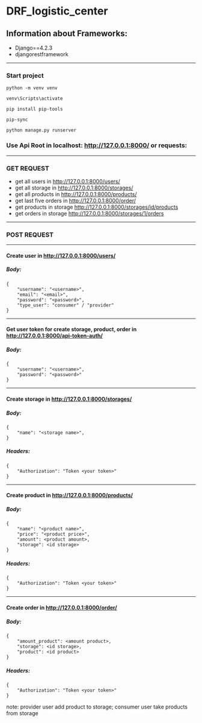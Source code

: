 # DRF_logistic_center
## Information about Frameworks:
- Django==4.2.3
- djangorestframework
---
### Start project
```
python -m venv venv
```
```
venv\Scripts\activate
```
```
pip install pip-tools
```
```
pip-sync
```
```
python manage.py runserver
```

### Use Api Root in localhost: http://127.0.0.1:8000/ or requests:

---
### GET REQUEST 
- get all users in http://127.0.0.1:8000/users/
- get all storage in http://127.0.0.1:8000/storages/
- get all products in http://127.0.0.1:8000/products/
- get last five orders in http://127.0.0.1:8000/order/
- get products in storage http://127.0.0.1:8000/storages/id/products
- get orders in storage http://127.0.0.1:8000/storages/1/orders

---
### POST REQUEST
---
#### Create user in http://127.0.0.1:8000/users/ </br>
##### Body:
```
{
    "username": "<username>", 
    "email": "<email>", 
    "password": "<password>", 
    "type_user": "consumer" / "provider"
}
```
---
#### Get user token for create storage, product, order in http://127.0.0.1:8000/api-token-auth/ </br>
##### Body:
```
{
    "username": "<username>", 
    "password": "<password>"
}
```
---
#### Create storage in http://127.0.0.1:8000/storages/ </br>
##### Body:
```
{
    "name": "<storage name>", 
}
```
##### Headers:
```
{
    "Authorization": "Token <your token>"
}
```
---
#### Create product in http://127.0.0.1:8000/products/ </br>
##### Body:
```
{
    "name": "<product name>",
    "price": "<product price>",
    "amount": <product amount>,
    "storage": <id storage>
}
```
##### Headers:
```
{
    "Authorization": "Token <your token>"
}
```
---
#### Create order in http://127.0.0.1:8000/order/ </br>
##### Body:
```
{
    "amount_product": <amount product>,
    "storage": <id storage>,
    "product": <id product>
}
```
##### Headers:
```
{
    "Authorization": "Token <your token>"
}
```
note: provider user add product to storage; consumer user take products from storage
